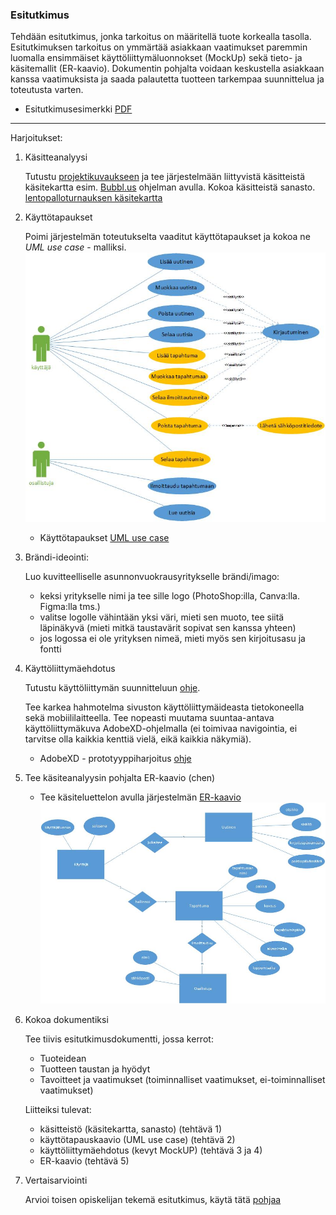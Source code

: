 ### Esitutkimus

Tehdään esitutkimus, jonka tarkoitus on määritellä tuote korkealla tasolla. Esitutkimuksen tarkoitus on ymmärtää asiakkaan vaatimukset paremmin luomalla ensimmäiset käyttöliittymäluonnokset (MockUp) sekä tieto- ja käsitemallit (ER-kaavio). Dokumentin pohjalta voidaan keskustella asiakkaan kanssa vaatimuksista ja saada palautetta tuotteen tarkempaa suunnittelua ja toteutusta varten.

- Esitutkimusesimerkki [PDF](../docs/lentopalloturnaus_esitutkimus.pdf)

---

Harjoitukset:

1. Käsitteanalyysi

    Tutustu [projektikuvaukseen](../docs/asunnonvuokraus.pdf) ja tee järjestelmään liittyvistä käsitteistä käsitekartta esim. [Bubbl.us](http://bubbl.us) ohjelman avulla. Kokoa käsitteistä sanasto. [lentopalloturnauksen käsitekartta](../docs/kasitekartta.pdf)

2. Käyttötapaukset

    Poimi järjestelmän toteutukselta vaaditut käyttötapaukset ja kokoa ne *UML use case* - malliksi.
    ![UML käyttötapauskaavio - esimerkki](./img/uml_usecase.jpg)
    - Käyttötapaukset [UML use case](../docs/uml_diagrammit.pdf)

3. Brändi-ideointi:

    Luo kuvitteelliselle asunnonvuokrausyritykselle brändi/imago:

    - keksi yritykselle nimi ja tee sille logo (PhotoShop:illa, Canva:lla. Figma:lla tms.)
    - valitse logolle vähintään yksi väri, mieti sen muoto, tee siitä läpinäkyvä (mieti mitkä taustavärit sopivat sen kanssa yhteen)
    - jos logossa ei ole yrityksen nimeä, mieti myös sen kirjoitusasu ja fontti

4. Käyttöliittymäehdotus

    Tutustu käyttöliittymän suunnitteluun [ohje](kayttoliittyman_suunnittelu.html).

    Tee karkea hahmotelma sivuston käyttöliittymäideasta tietokoneella sekä mobiililaitteella. Tee nopeasti muutama suuntaa-antava käyttöliittymäkuva AdobeXD-ohjelmalla (ei toimivaa navigointia, ei tarvitse olla kaikkia kenttiä vielä, eikä kaikkia näkymiä).
    - AdobeXD - prototyyppiharjoitus [ohje](../docs/adobe_xd_demo.pdf)

5. Tee käsiteanalyysin pohjalta ER-kaavio (chen)

     - Tee käsiteluettelon avulla järjestelmän [ER-kaavio](http://appro.mit.jyu.fi/tiedonhallinta/luennot/luento2/#TOC1)
     ![ER-kaavio - esimerkki](img/er_kaavio.jpg)

6. Kokoa dokumentiksi

    Tee tiivis esitutkimusdokumentti, jossa kerrot:
    - Tuoteidean
    - Tuotteen taustan ja hyödyt
    - Tavoitteet ja vaatimukset (toiminnalliset vaatimukset, ei-toiminnalliset vaatimukset)

    Liitteiksi tulevat:
    - käsitteistö (käsitekartta, sanasto) (tehtävä 1)
    - käyttötapauskaavio (UML use case) (tehtävä 2)
    - käyttöliittymäehdotus (kevyt MockUP) (tehtävä 3 ja 4)
    - ER-kaavio (tehtävä 5)

7. Vertaisarviointi

    Arvioi toisen opiskelijan tekemä esitutkimus, käytä tätä [pohjaa](../docs/vertaisarviointi.docx)